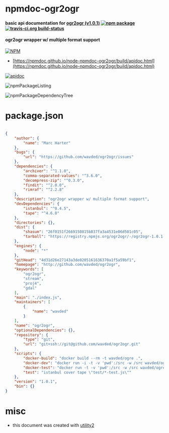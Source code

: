 # npmdoc-ogr2ogr

#### basic api documentation for  [ogr2ogr (v1.0.1)](http://github.com/wavded/ogr2ogr)  [![npm package](https://img.shields.io/npm/v/npmdoc-ogr2ogr.svg?style=flat-square)](https://www.npmjs.org/package/npmdoc-ogr2ogr) [![travis-ci.org build-status](https://api.travis-ci.org/npmdoc/node-npmdoc-ogr2ogr.svg)](https://travis-ci.org/npmdoc/node-npmdoc-ogr2ogr)

#### ogr2ogr wrapper w/ multiple format support

[![NPM](https://nodei.co/npm/ogr2ogr.png?downloads=true&downloadRank=true&stars=true)](https://www.npmjs.com/package/ogr2ogr)

- [https://npmdoc.github.io/node-npmdoc-ogr2ogr/build/apidoc.html](https://npmdoc.github.io/node-npmdoc-ogr2ogr/build/apidoc.html)

[![apidoc](https://npmdoc.github.io/node-npmdoc-ogr2ogr/build/screenCapture.buildCi.browser.%252Ftmp%252Fbuild%252Fapidoc.html.png)](https://npmdoc.github.io/node-npmdoc-ogr2ogr/build/apidoc.html)

![npmPackageListing](https://npmdoc.github.io/node-npmdoc-ogr2ogr/build/screenCapture.npmPackageListing.svg)

![npmPackageDependencyTree](https://npmdoc.github.io/node-npmdoc-ogr2ogr/build/screenCapture.npmPackageDependencyTree.svg)



# package.json

```json

{
    "author": {
        "name": "Marc Harter"
    },
    "bugs": {
        "url": "https://github.com/wavded/ogr2ogr/issues"
    },
    "dependencies": {
        "archiver": "^1.1.0",
        "comma-separated-values": "^3.6.0",
        "decompress-zip": "^0.3.0",
        "findit": "^2.0.0",
        "rimraf": "^2.2.8"
    },
    "description": "ogr2ogr wrapper w/ multiple format support",
    "devDependencies": {
        "istanbul": "^0.4.5",
        "tape": "^4.6.0"
    },
    "directories": {},
    "dist": {
        "shasum": "26f0151f2669150815b837fa3a4531e06d501c05",
        "tarball": "https://registry.npmjs.org/ogr2ogr/-/ogr2ogr-1.0.1.tgz"
    },
    "engines": {
        "node": "*"
    },
    "gitHead": "4d31d26e27143a3de0205161636370a1f5a59bf1",
    "homepage": "http://github.com/wavded/ogr2ogr",
    "keywords": [
        "ogr2ogr",
        "stream",
        "proj4",
        "gdal"
    ],
    "main": "./index.js",
    "maintainers": [
        {
            "name": "wavded"
        }
    ],
    "name": "ogr2ogr",
    "optionalDependencies": {},
    "repository": {
        "type": "git",
        "url": "git+ssh://git@github.com/wavded/ogr2ogr.git"
    },
    "scripts": {
        "docker-build": "docker build --rm -t wavded/ogre .",
        "docker-dev": "docker run -i -t -v 'pwd':/src -w /src wavded/ogre /bin/bash",
        "docker-test": "docker run -t -v 'pwd':/src -w /src wavded/ogre npm test",
        "test": "istanbul cover tape \"test/*-test.js\""
    },
    "version": "1.0.1",
    "bin": {}
}
```



# misc
- this document was created with [utility2](https://github.com/kaizhu256/node-utility2)
